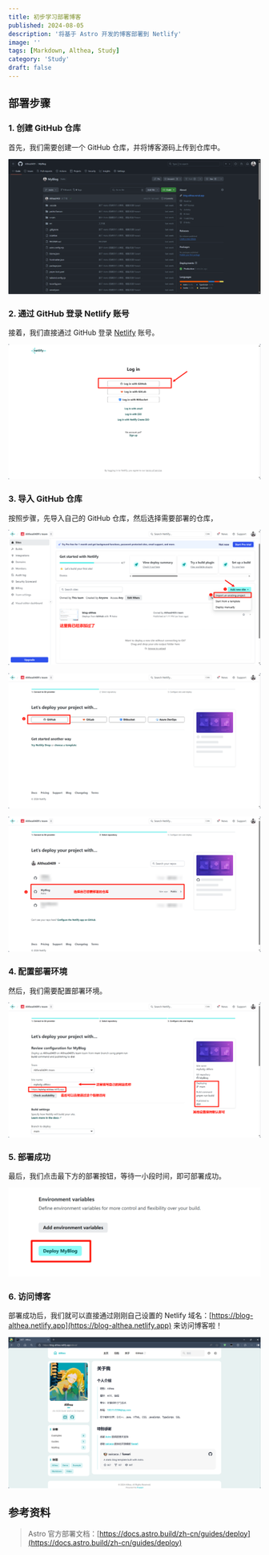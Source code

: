 ```yaml
---
title: 初步学习部署博客
published: 2024-08-05
description: '将基于 Astro 开发的博客部署到 Netlify'
image: ''
tags: [Markdown, Althea, Study]
category: 'Study'
draft: false 
---
```

## 部署步骤

### 1. 创建 GitHub 仓库

首先，我们需要创建一个 GitHub 仓库，并将博客源码上传到仓库中。

![创建 GitHub 仓库](../Images/deploy_01.png)

### 2. 通过 GitHub 登录 Netlify 账号

接着，我们直接通过 GitHub 登录 [Netlify](https://www.netlify.com/) 账号。

![登录 netlify 账号](../Images/deploy_02.png)

### 3. 导入 GitHub 仓库

按照步骤，先导入自己的 GitHub 仓库，然后选择需要部署的仓库，

![导入 GitHub 仓库 01](../Images/deploy_03.png)

![导入 GitHub 仓库 02](../Images/deploy_04.png)

![选择需要部署的仓库](../Images/deploy_05.png)

### 4. 配置部署环境

然后，我们需要配置部署环境。

![配置站点和部署](../Images/deploy_06.png)

### 5. 部署成功

最后，我们点击最下方的部署按钮，等待一小段时间，即可部署成功。

![部署成功](../Images/deploy_07.png)

### 6. 访问博客

部署成功后，我们就可以直接通过刚刚自己设置的 Netlify 域名：[https://blog-althea.netlify.app](https://blog-althea.netlify.app) 来访问博客啦！

![通过域名访问博客](../Images/deploy_08.png)

## 参考资料

> Astro 官方部署文档：[https://docs.astro.build/zh-cn/guides/deploy](https://docs.astro.build/zh-cn/guides/deploy)